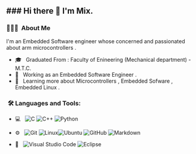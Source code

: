 



<h2>### Hi there 👋 I'm Mix.</h2>

<h3> 👨🏻‍💻 &nbsp;About Me </h3>

I'm  an Embedded Software engineer whose concerned and passionated about arm microcontrollers .

- 🎓 &nbsp; Graduated From : Faculty of Enineering (Mechanical department) -M.T.C.
- 💼 &nbsp; Working as an Embedded Software Engineer .
- 🌱 &nbsp; Learning more about Microcontrollers , Embedded Sofware , Embedded Linux . 


<h3>  &nbsp;🛠️ Languages and Tools:</h3>



- 💻 &nbsp;
![C](https://img.shields.io/badge/-C-black?style=flat-square&logo=c)
![C++](https://img.shields.io/badge/-C++-333333?style=flat&logo=C%2B%2B&logoColor=00599C)
![Python](https://img.shields.io/badge/-Python-333333?style=flat&logo=python)

- ⚙️ &nbsp;
![Git](https://img.shields.io/badge/-Git-333333?style=flat&logo=git)
![Linux](https://img.shields.io/badge/-Linux-333333?style=flat&logo=Linux&logoColor=FCC624)![Ubuntu](https://img.shields.io/badge/-Ubuntu-black?style=flat-square&logo=ubuntu)
![GitHub](https://img.shields.io/badge/-GitHub-333333?style=flat&logo=github)
  ![Markdown](https://img.shields.io/badge/-Markdown-333333?style=flat&logo=markdown)

- 🔧 &nbsp;
![Visual Studio Code](https://img.shields.io/badge/-Visual%20Studio%20Code-333333?style=flat&logo=visual-studio-code&logoColor=007ACC)
![Eclipse](https://img.shields.io/badge/-Eclipse-333333?style=flat&logo=eclipse-ide&logoColor=2C2255)

  
<br/>


